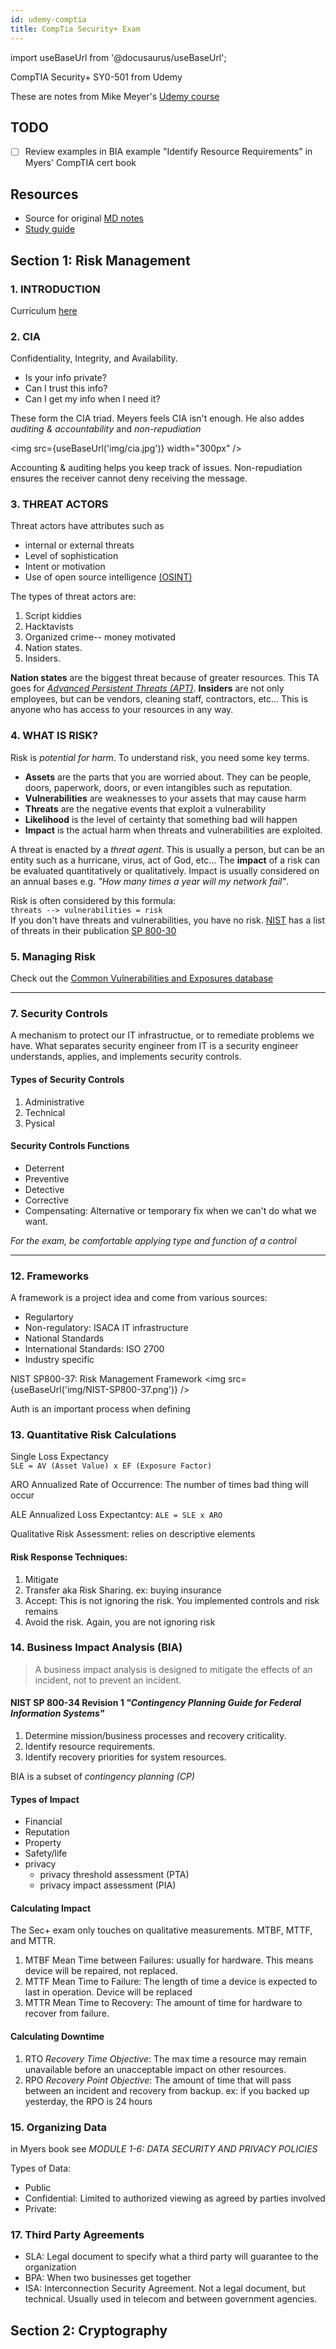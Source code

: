 ```yaml
---
id: udemy-comptia
title: CompTia Security+ Exam
---
```


import useBaseUrl from '@docusaurus/useBaseUrl';

CompTIA Security+ SY0-501 from Udemy

These are notes from Mike Meyer's [Udemy course](https://www.udemy.com/course/comptia-security-certification-sy0-501-the-total-course/)

## TODO

- [ ] Review examples in BIA example "Identify Resource Requirements" in Myers' CompTIA cert book

## Resources

- Source for original [MD notes](https://gitlab.com/oscarneedscoffee/notes/-/tree/master/software/security)
- [Study guide](secplus-study-guide.md)


## Section 1: Risk Management

### 1. INTRODUCTION 

Curriculum [here](udemy-course/CompTIA-Security-SY0-501.pdf)

### 2. CIA

Confidentiality, Integrity, and Availability.   
- Is your info private?
- Can I trust this info? 
- Can I get my info when I need it?

These form the CIA triad. Meyers feels CIA isn't enough. He also addes *auditing & accountability* and *non-repudiation*

<img src={useBaseUrl('img/cia.jpg')} width="300px" />  

Accounting & auditing helps you keep track of issues. Non-repudiation ensures the receiver cannot deny receiving the message.

### 3. THREAT ACTORS

Threat actors have attributes such as
- internal or external threats
- Level of sophistication
- Intent or motivation
- Use of open source intelligence [(OSINT)](../sec-definitions.md#open-source-intelligence)

The types of threat actors are:
1. Script kiddies
2. Hacktavists
3. Organized crime-- money motivated
4. Nation states.  
5. Insiders.  

**Nation states** are the biggest threat because of greater resources. This TA goes for [*Advanced Persistent Threats (APT)*](../sec-definitions.md#advanced-persistent-threat). **Insiders** are not only employees, but can be vendors, cleaning staff, contractors, etc... This is anyone who has access to your resources in any way.

### 4. WHAT IS RISK?

Risk is _potential for harm_. To understand risk, you need some key terms. 
- **Assets** are the parts that you are worried about. They can be people, doors, paperwork, doors, or even intangibles such as reputation.
- **Vulnerabilities** are weaknesses to your assets that may cause harm
- **Threats** are the negative events that exploit a vulnerability
- **Likelihood** is the level of certainty that something bad will happen
- **Impact** is the actual harm when threats and vulnerabilities are exploited.

A threat is enacted by a *threat agent*. This is usually a person, but can be an entity such as a hurricane, virus, act of God, etc...  The __impact__ of a risk can be evaluated quantitatively or qualitatively. Impact is usually considered on an annual bases e.g. _"How many times a year will my network fail"_.  

Risk is often considered by this formula:  
`threats --> vulnerabilities = risk`  
If you don't have threats and vulnerabilities, you have no risk. [NIST](../sec-definitions.md#nist) has a list of threats in their publication [SP 800-30](https://csrc.nist.gov/publications/detail/sp/800-30/rev-1/final)


### 5. Managing Risk

Check out the [Common Vulnerabilities and Exposures database](https://cve.mitre.org)


---

### 7. Security Controls

A mechanism to protect our IT infrastructue, or to remediate problems we have. What separates security engineer from IT is a security engineer understands, applies, and implements security controls.

#### Types of Security Controls

1. Administrative
2. Technical
3. Pysical

#### Security Controls Functions

- Deterrent
- Preventive
- Detective
- Corrective
- Compensating: Alternative or temporary fix when we can't do what we want.

*For the exam, be comfortable applying type and function of a control*

---


### 12. Frameworks

A framework is a project idea and come from various sources:

- Regulartory
- Non-regulatory: ISACA IT infrastructure
- National Standards
- International Standards: ISO 2700
- Industry specific

NIST SP800-37: Risk Management Framework
<img src={useBaseUrl('img/NIST-SP800-37.png')} />  

Auth is an important process when defining

### 13. Quantitative Risk Calculations

Single Loss Expectancy  
`SLE = AV (Asset Value) x EF (Exposure Factor)`

ARO Annualized Rate of Occurrence: The number of times bad thing will occur  

ALE Annualized Loss Expectantcy:
`ALE = SLE x ARO`

Qualitative Risk Assessment: relies on descriptive elements  

#### Risk Response Techniques:

1. Mitigate
2. Transfer aka Risk Sharing. ex: buying insurance
3. Accept: This is not ignoring the risk. You implemented controls and risk remains
4. Avoid the risk. Again, you are not ignoring risk 

### 14. Business Impact Analysis (BIA)

> A business impact analysis is designed to mitigate the effects of an incident, not to prevent an incident.

#### NIST SP 800-34 Revision 1 *"Contingency Planning Guide for Federal Information Systems"*

1. Determine mission/business processes and recovery criticality.
2. Identify resource requirements.
3. Identify recovery priorities for system resources.

BIA is a subset of *contingency planning (CP)*

#### Types of Impact

- Financial
- Reputation
- Property
- Safety/life
- privacy
  - privacy threshold assessment (PTA)
  - privacy impact assessment (PIA)

#### Calculating Impact

The Sec+ exam only touches on qualitative measurements.  MTBF, MTTF, and MTTR.

1. MTBF Mean Time between Failures: usually for hardware. This means device will be repaired, not replaced.
2. MTTF Mean Time to Failure: The length of time a device is expected to last in operation. Device will be replaced
3. MTTR Mean Time to Recovery: The amount of time for hardware to recover from failure.

#### Calculating Downtime

1. RTO *Recovery Time Objective*: The max time a resource may remain unavailable before an unacceptable impact on other resources.
2. RPO *Recovery Point Objective*: The amount of time that will pass between an incident and recovery from backup. ex: if you backed up yesterday, the RPO is 24 hours

### 15. Organizing Data

in Myers book see *MODULE 1-6: DATA SECURITY AND PRIVACY POLICIES*

Types of Data:  

- Public 
- Confidential: Limited to authorized viewing as agreed by parties involved
- Private: 





### 17. Third Party Agreements

- SLA: Legal document to specify what a third party will guarantee to the organization
- BPA: When two businesses get together
- ISA: Interconnection Security Agreement. Not a legal document, but technical. Usually used in telecom and between government agencies.





## Section 2: Cryptography